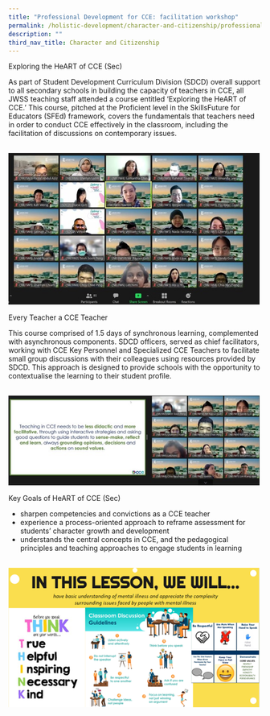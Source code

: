 ```yaml
---
title: "Professional Development for CCE: facilitation workshop"
permalink: /holistic-development/character-and-citizenship/professional-development-cce/
description: ""
third_nav_title: Character and Citizenship
---
```

Exploring the HeART of CCE (Sec)  

  

As part of Student Development Curriculum Division (SDCD) overall support to all secondary schools in building the capacity of teachers in CCE, all JWSS teaching staff attended a course entitled ‘Exploring the HeART of CCE.’ This course, pitched at the Proficient level in the SkillsFuture for Educators (SFEd) framework, covers the fundamentals that teachers need in order to conduct CCE effectively in the classroom, including the facilitation of discussions on contemporary issues.

 <br>
<img src="/images/cce5.jpg" 
         style="width:500px"
	/>
<br>

  

Every Teacher a CCE Teacher

  

This course comprised of 1.5 days of synchronous learning, complemented with asynchronous components. SDCD officers, served as chief facilitators, working with CCE Key Personnel and Specialized CCE Teachers to facilitate small group discussions with their colleagues using resources provided by SDCD. This approach is designed to provide schools with the opportunity to contextualise the learning to their student profile.

  
<br>
<img src="/images/cce6.jpg" 
         style="width:500px"
	/>
<br>


Key Goals of HeART of CCE (Sec)

  

*   sharpen competencies and convictions as a CCE teacher
*   experience a process-oriented approach to reframe assessment for students’ character growth and development
*   understands the central concepts in CCE, and the pedagogical principles and teaching approaches to engage students in learning

<br>
<img src="/images/cce7.png" 
         style="width:500px"
	/>
<br>